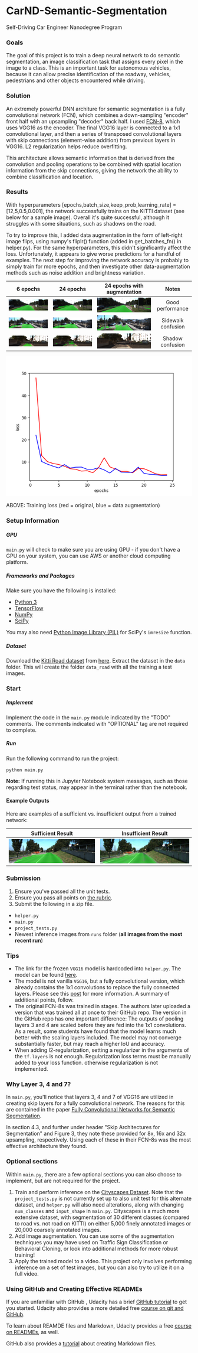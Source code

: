 # CarND-Semantic-Segmentation
Self-Driving Car Engineer Nanodegree Program
   
### Goals

The goal of this project is to train a deep neural network to do semantic segmentation, an image classification task that assigns every pixel in the image to a class. This is an important task for autonomous vehicles, because it can allow precise identification of the roadway, vehicles, pedestrians and other objects encountered while driving. 

### Solution

An extremely powerful DNN architure for semantic segmentation is a fully convolutional network (FCN), which combines a down-sampling "encoder" front half with an upsampling "decoder" back half. I used [FCN-8](https://people.eecs.berkeley.edu/~jonlong/long_shelhamer_fcn.pdf), which uses VGG16 as the encoder. The final VGG16 layer is connected to a 1x1 convolutional layer, and then a series of transposed convolutional layers with skip connections (element-wise addition) from previous layers in VGG16. L2 regularization helps reduce overfitting.

This architecture allows semantic information that is derived from the convolution and pooling operations to be combined with spatial location information from the skip connections, giving the network the ability to combine classification and location.

### Results

With hyperparameters [epochs,batch_size,keep_prob,learning_rate] = [12,5,0.5,0.001], the network successfully trains on the KITTI dataset (see below for a sample image). Overall it's quite successful, although it struggles with some situations, such as shadows on the road.

To try to improve this, I added data augmentation in the form of left-right image flips, using numpy's fliplr() function (added in get_batches_fn() in helper.py). For the same hyperparameters, this didn't significantly affect the loss. Unfortunately, it appears to give worse predictions for a handful of examples. The next step for improving the network accuracy is probably to simply train for more epochs, and then investigate other data-augmentation methods such as noise addition and brightness variation.

6 epochs                           | 24 epochs                          | 24 epochs with augmentation        | Notes
:----------------------------------:|:----------------------------------:|:----------------------------------:|:-------------------:
![](examples/um_000000_06.png)         | ![](examples/um_000000_24.png)     | ![](examples/um_000000_24_aug.png) | Good performance
![](examples/um_000010_06.png)         | ![](examples/um_000010_24.png)     | ![](examples/um_000010_24_aug.png) | Sidewalk confusion
![](examples/um_000070_06.png)         | ![](examples/um_000070_24.png)     | ![](examples/um_000070_24_aug.png) | Shadow confusion

![Loss from training](examples/loss_plot.png)

ABOVE: Training loss (red = original, blue = data augmentation)

### Setup Information
##### GPU
`main.py` will check to make sure you are using GPU - if you don't have a GPU on your system, you can use AWS or another cloud computing platform.
##### Frameworks and Packages
Make sure you have the following is installed:
 - [Python 3](https://www.python.org/)
 - [TensorFlow](https://www.tensorflow.org/)
 - [NumPy](http://www.numpy.org/)
 - [SciPy](https://www.scipy.org/)

You may also need [Python Image Library (PIL)](https://pillow.readthedocs.io/) for SciPy's `imresize` function.

##### Dataset
Download the [Kitti Road dataset](http://www.cvlibs.net/datasets/kitti/eval_road.php) from [here](http://www.cvlibs.net/download.php?file=data_road.zip).  Extract the dataset in the `data` folder.  This will create the folder `data_road` with all the training a test images.

### Start
##### Implement
Implement the code in the `main.py` module indicated by the "TODO" comments.
The comments indicated with "OPTIONAL" tag are not required to complete.
##### Run
Run the following command to run the project:
```
python main.py
```
**Note:** If running this in Jupyter Notebook system messages, such as those regarding test status, may appear in the terminal rather than the notebook.

#### Example Outputs
Here are examples of a sufficient vs. insufficient output from a trained network:

Sufficient Result          |  Insufficient Result
:-------------------------:|:-------------------------:
![Sufficient](./examples/sufficient_result.png)  |  ![Insufficient](./examples/insufficient_result.png)

### Submission
1. Ensure you've passed all the unit tests.
2. Ensure you pass all points on [the rubric](https://review.udacity.com/#!/rubrics/989/view).
3. Submit the following in a zip file.
 - `helper.py`
 - `main.py`
 - `project_tests.py`
 - Newest inference images from `runs` folder  (**all images from the most recent run**)
 
### Tips
- The link for the frozen `VGG16` model is hardcoded into `helper.py`.  The model can be found [here](https://s3-us-west-1.amazonaws.com/udacity-selfdrivingcar/vgg.zip).
- The model is not vanilla `VGG16`, but a fully convolutional version, which already contains the 1x1 convolutions to replace the fully connected layers. Please see this [post](https://s3-us-west-1.amazonaws.com/udacity-selfdrivingcar/forum_archive/Semantic_Segmentation_advice.pdf) for more information.  A summary of additional points, follow. 
- The original FCN-8s was trained in stages. The authors later uploaded a version that was trained all at once to their GitHub repo.  The version in the GitHub repo has one important difference: The outputs of pooling layers 3 and 4 are scaled before they are fed into the 1x1 convolutions.  As a result, some students have found that the model learns much better with the scaling layers included. The model may not converge substantially faster, but may reach a higher IoU and accuracy. 
- When adding l2-regularization, setting a regularizer in the arguments of the `tf.layers` is not enough. Regularization loss terms must be manually added to your loss function. otherwise regularization is not implemented.

### Why Layer 3, 4 and 7?
In `main.py`, you'll notice that layers 3, 4 and 7 of VGG16 are utilized in creating skip layers for a fully convolutional network. The reasons for this are contained in the paper [Fully Convolutional Networks for Semantic Segmentation](https://arxiv.org/pdf/1605.06211.pdf).

In section 4.3, and further under header "Skip Architectures for Segmentation" and Figure 3, they note these provided for 8x, 16x and 32x upsampling, respectively. Using each of these in their FCN-8s was the most effective architecture they found. 

### Optional sections
Within `main.py`, there are a few optional sections you can also choose to implement, but are not required for the project.

1. Train and perform inference on the [Cityscapes Dataset](https://www.cityscapes-dataset.com/). Note that the `project_tests.py` is not currently set up to also unit test for this alternate dataset, and `helper.py` will also need alterations, along with changing `num_classes` and `input_shape` in `main.py`. Cityscapes is a much more extensive dataset, with segmentation of 30 different classes (compared to road vs. not road on KITTI) on either 5,000 finely annotated images or 20,000 coarsely annotated images.
2. Add image augmentation. You can use some of the augmentation techniques you may have used on Traffic Sign Classification or Behavioral Cloning, or look into additional methods for more robust training!
3. Apply the trained model to a video. This project only involves performing inference on a set of test images, but you can also try to utilize it on a full video.
 
### Using GitHub and Creating Effective READMEs
If you are unfamiliar with GitHub , Udacity has a brief [GitHub tutorial](http://blog.udacity.com/2015/06/a-beginners-git-github-tutorial.html) to get you started. Udacity also provides a more detailed free [course on git and GitHub](https://www.udacity.com/course/how-to-use-git-and-github--ud775).

To learn about REAMDE files and Markdown, Udacity provides a free [course on READMEs](https://www.udacity.com/courses/ud777), as well. 

GitHub also provides a [tutorial](https://guides.github.com/features/mastering-markdown/) about creating Markdown files.
